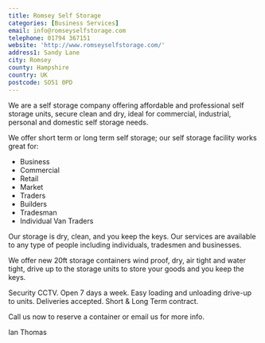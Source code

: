 ```yaml
---
title: Romsey Self Storage
categories: [Business Services]
email: info@romseyselfstorage.com
telephone: 01794 367151
website: 'http://www.romseyselfstorage.com/'
address1: Sandy Lane
city: Romsey
county: Hampshire
country: UK
postcode: SO51 0PD
---
```

We are a self storage company offering affordable and professional self storage units, secure clean and dry, ideal for commercial, industrial, personal and domestic self storage needs.

We offer short term or long term self storage; our self storage facility works great for:

- Business
- Commercial
- Retail
- Market
- Traders
- Builders
- Tradesman
- Individual Van Traders

Our storage is dry, clean, and you keep the keys. Our services are available to any type of people including individuals, tradesmen and businesses.

We offer new 20ft storage containers wind proof, dry, air tight and water tight, drive up to the storage units to store your goods and you keep the keys.

Security CCTV. Open 7 days a week. Easy loading and unloading drive-up to units. Deliveries accepted. Short & Long Term contract.

Call us now to reserve a container or email us for more info.

Ian Thomas

